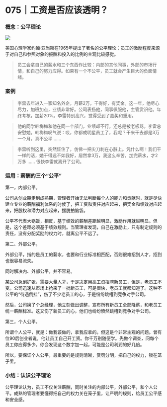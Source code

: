 # 075｜工资是否应该透明？

### 概念：公平理论

![](../img/95fc7c2eb02f55ee0fa5b918ab06c217.jpg)

美国心理学家约翰·亚当斯在1965年提出了著名的公平理论：员工的激励程度来源于对自己和参照对象的报酬和投入的比例的主观比较感觉。

> 员工会拿自己的薪水和三个东西作比较：内部的其他同事，外部的市场行情，和自己的努力应得。如果有一个不公平，员工就会产生巨大的负面情绪。

### 案例

> 李雷去年进入一家知名外企，月薪2万，干得好，有奖金。这一年，他尽心尽力，加班加点，业绩非常好。公司表扬他，同事佩服他，主管赏识他。年终考核，加薪20%。李雷特别高兴，觉得受到了嘉奖和重用。

> 他的同学韩梅梅和他在同一个部门，业绩却不行，还总是被老板骂。李雷总安慰她。韩梅梅叹气说：哎，你都成明星员工了，我呢？干来干去都是3万一个月，真不公平 ……

> 李雷听到这里，突然怔住了，仿佛一把尖刀刺在心脏上。凭什么啊！我们干一样的活，她干得远不如我好，居然拿3万，我这么辛苦，加完薪水，才2万多 …… 很快李雷就离开了公司。

### 运用：薪酬的三个“公平”

第一，内部公平。

公司从创业期走到成熟期，管理者开始无法判断每个人的能力和贡献时，就是尽快建立专业的薪酬福利体系的时候了，把工资和责任对应起来，把奖金和绩效对应起来，把股权和潜力对应起来，摆脱拍脑袋。

公平不代表大锅饭，相反，基于绩效的薪酬差距越明显，激励作用就越明显。但是，这个差距必须基于绩效规则。当管理者发现，自己在激励上，只有制定规则的责任，没有分配奖励的权力时，就离公平不远了。

第二、外部公平。

外部公平，指的是员工的薪水，也要和行业标准相匹配，否则很难招到人才，招到也很容易流失。

同时解决内、外部公平，并不容易。

某公司急剧扩张，需要大量人才，于是决定用高工资招聘新员工，但是，老员工不变。公司迅速从市场上抢来了一批新员工，可是很快，老员工就都知道了。这种不公平的“待遇倒挂”，伤了不少老员工的心，于是纷纷跳槽到竞争对手公司。

然后，公司换了个总经理，他立刻做出调整，宣布所有新员工全部降薪，和老员工统一薪酬标准。这又伤了新员工的心，他们也纷纷愤然跳槽到竞争对手公司。

第三，个人公平。

所谓个人公平，就是：做我该做的，拿我应拿的。但这是个非常主观的问题。曾有位90后创业者说，他让员工自己开工资。你千万别随便学。先做个调查，问每个员工你应得多少。你会发现这个数字加一起，可能是公司利润的好几倍。

所以，要保证个人公平，最重要的是规则清晰，赏罚分明，把自己的权力，锁在笼子里。

### 小结：认识公平理论

公平理论认为，员工不仅关注薪酬，同时关注的内部公平，外部公平，和个人公平。成熟的管理者要懂得把自己的权力关在笼子里，让严明的规则，给员工公平感和安全感。